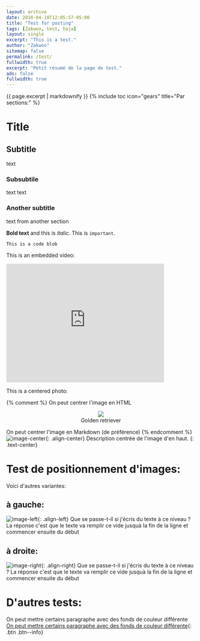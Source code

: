 ```yaml
---
layout: archive
date: 2016-04-10T12:05:57-05:00
title: "Test for posting"
tags: [Zakwoo, test, haja]
layout: single
excerpt: "This is a test."
author: "Zakwoo"
sitemap: false
permalink: /test/
fullwidth: true
excerpt: "Petit résumé de la page de test."
ads: false
fullwidth: true
---
```


{{ page.excerpt | markdownify }}
{% include toc icon="gears" title="Par sections:" %}


# Title

## Subtitle
text

### Subsubtile
text text

### Another subtitle
text from another section

**Bold text** and this is *italic*. This is `important`.

```
This is a code blob
```

This is an embedded video:

<iframe width="420" height="315" src="http://www.youtube.com/embed/dQw4w9WgXcQ" frameborder="0" allowfullscreen> </iframe>

This is a centered photo:

{% comment %} 
On peut centrer l'image en HTML
<center><img src="http://www.votipets.com/images/chien.jpg"></center>
<center>Golden retriever</center>

On peut centrer l'image en Markdown (de préférence)
{% endcomment %}
![image-center](http://www.votipets.com/images/chien.jpg "labradocteur"){: .align-center}
Description centrée de l'image d'en haut. 
{: .text-center}

# Test de positionnement d'images:
Voici d'autres variantes:

## à gauche:
![image-left](http://www.votipets.com/images/chien.jpg "labradocteur"){: .align-left}
Que se passe-t-il si j'écris du texte à ce niveau ?
La réponse c'est que le texte va remplir ce vide jusquà la fin de la ligne et commencer ensuite du début


## à droite:
![image-right](http://www.votipets.com/images/chien.jpg "labradocteur"){: .align-right}
Que se passe-t-il si j'écris du texte à ce niveau ?
La réponse c'est que le texte va remplir ce vide jusquà la fin de la ligne et commencer ensuite du début


# D'autres tests:

<a class="btn">On peut mettre certains paragraphe avec des fonds de couleur différente </a>
[On peut mettre certains paragraphe avec des fonds de couleur différente]( ){: .btn .btn--info}